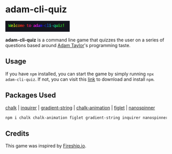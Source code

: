 # adam-cli-quiz

![](./readme_assets/Animation.gif)

**adam-cli-quiz** is a command line game that quizzes the user on a series of questions based around [Adam Taylor](https://github.com/tayloradam1999)'s programming taste.

## Usage
If you have ```npm``` installed, you can start the game by simply running ```npx adam-cli-quiz```.
If not, you can visit this [link](https://docs.npmjs.com/downloading-and-installing-node-js-and-npm) to download and install ```npm```.

## Packages Used

[chalk](https://github.com/chalk/chalk) | 
[inquirer](https://github.com/SBoudrias/Inquirer.js) |
[gradient-string](https://github.com/bokub/gradient-string) |
[chalk-animation](https://github.com/bokub/chalk-animation) |
[figlet](https://github.com/patorjk/figlet.js) |
[nanospinner](https://github.com/usmanyunusov/nanospinner)
  
```sh
npm i chalk chalk-animation figlet gradient-string inquirer nanospinner
```

## Credits
This game was inspired by [Fireship.io](https://fireship.io/).
